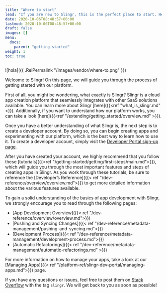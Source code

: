 ```yaml
---
title: "Where to start"
lead: "If you are new to Slingr, this is the perfect place to start. Here, you'll find guidance to help you learn and use the platform effectively."
date: 2020-10-06T08:48:57+00:00
lastmod: 2020-10-06T08:48:57+00:00
draft: false
images: []
menu:
  docs:
    parent: "getting-started"
weight: 1
toc: true
---
```

![hola]({{ .RelPermalink "/images/vendor/where-to.png" }})

Welcome to Slingr! On this page, we will guide you through the process of getting started with our platform.

First of all, you might be wondering, what exactly is Slingr? Slingr is a cloud app creation platform that seamlessly integrates with other SaaS solutions available. You can learn more about Slingr [here]({{<ref "what_is_slingr.md" >}}). Additionally, if you want to understand how our platform works, you can take a look [here]({{<ref "/extending/getting_started/overview.md" >}}).

Once you have a better understanding of what Slingr is, the next step is to create a developer account. By doing so, you can begin creating apps and experimenting with our platform, which is the best way to learn how to use it. To create a developer account, simply visit the [Developer Portal sign-up page](https://developer-portal.slingrs.io/signUp.html).

After you have created your account, we highly recommend that you follow these [tutorials]({{<ref "/getting-started/getting/first-steps/main.md">}}), which will guide you through the most important features and steps of creating apps in Slingr. As you work through these tutorials, be sure to reference the [Developer’s Reference]({{< ref "/dev-reference/overview/overview.md">}}) to get more detailed information about the various features available.

To gain a solid understanding of the basics of app development with Slingr, we strongly encourage you to read through the following pages:

- [App Development Overview]({{< ref "/dev-reference/overview/overview.md">}})
- [Pushing and Syncing Changes]({{< ref "/dev-reference/metadata-management/pushing-and-syncing.md">}})
- [Development Process]({{< ref "/dev-reference/metadata-management/development-process.md">}})
- [Automatic Refactorings]({{< ref "/dev-reference/metadata-management/automatic-refactorings.md" >}})

For more information on how to manage your apps, take a look at our [Managing Apps]({{< ref "/platform-ref/slingr-dev-portal/managing-apps.md">}}) page.

If you have any questions or issues, feel free to post them on [Stack Overflow](https://stackoverflow.com/) with the tag `slingr`. We will get back to you as soon as possible!
